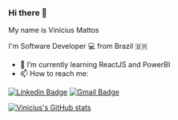 ### Hi there 👋

My name is Vinícius Mattos

I'm Software Developer 💻 from Brazil 🇧🇷

- 🌱 I’m currently learning ReactJS and PowerBI
- 📫 How to reach me: 

<a href="https://www.linkedin.com/in/vin%C3%ADcius-mattos-2832a663/" target="_blank"><img src="https://img.shields.io/badge/LinkedIn-0077B5?style=for-the-badge&logo=linkedin&logoColor=white" alt="Linkedin Badge" /></a>
<a href="mailto:viniciusmattos99@gmail.com" target="_blank"><img src="https://img.shields.io/badge/Gmail-D14836?style=for-the-badge&logo=gmail&logoColor=white" alt="Gmail Badge" /></a>


[![Vinicius's GitHub stats](https://github-readme-stats.vercel.app/api?username=viniciusdeoliveira99
)](https://github.com/anuraghazra/github-readme-stats)

